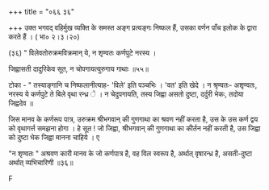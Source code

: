 +++
title = "०६६ ३६"

+++
उक्त भगवद् वहिर्मुख व्यक्ति के समस्त अङ्ग प्रत्यङ्गः निष्फल हैं, उसका वर्णन पाँच इलोक के द्वारा करते हैं । ( भा० २।३।२०) 

(३६) " विलेवतोरुक्रमविक्रमान् ये, न शृण्वतः कर्णपुटे नरस्य । 

जिह्वासती दादुरिकेव सूत, न चोपगायत्युरुगाय गाथाः ॥५५॥ 

टोका - " तस्याङ्गानि च निष्फलानीत्याह- 'विले' इति पञ्चभिः । 'वत' इति खेदे । न श्रृण्वतः- अशृण्वतः, नरस्य ये कर्णपुटे ते बिले वृथा रन्ध्र े । न चेदुपगायति, तस्य जिह्वा असतो दुष्टा, दर्दुरी भेकः, तदोया जिह्वदेव ॥ 

जिस मानव के कर्णरूप पात्र, उरुक्रम श्रीभगवान् की गुणगाथा का श्रवण नहीं करता है, उस के उस कर्ण द्वय को वृथागर्त्त समझना होगा । हे सूत ! जो जिह्वा, श्रीभगवान् की गुणगाथा का कीर्तन नहीं करती है, उस जिह्वा को दुष्टा भेक जिह्वा मानना चाहिये । ए 

"न शृण्वतः " अश्रवण कारी मानव के जो कर्णपात्र है, वह विल स्वरूप है, अर्थात् वृषारन्ध्र है, असती-दुष्टा अर्थात् व्यभिचारिणी ॥३६॥ 

F 
